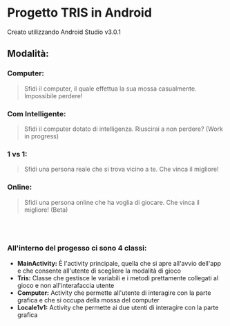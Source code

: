 # Progetto TRIS in Android
Creato utilizzando Android Studio v3.0.1

## Modalità:
### Computer:
> Sfidi il computer, il quale effettua la sua mossa casualmente. Impossibile perdere!
### Com Intelligente:
> Sfidi il computer dotato di intelligenza. Riuscirai a non perdere? (Work in progress)
### 1 vs 1:
> Sfidi una persona reale che si trova vicino a te. Che vinca il migliore!
### Online:
> Sfidi una persona online che ha voglia di giocare. Che vinca il migliore! (Beta)

<br />

<br />

### All'interno del progesso ci sono 4 classi:
* **MainActivity:** È l'activity principale, quella che si apre all'avvio dell'app e che consente all'utente di scegliere la modalità di gioco
* **Tris:** Classe che gestisce le variabili e i metodi prettamente collegati al gioco e non all'interafaccia utente
* **Computer:** Activity che permette all'utente di interagire con la parte grafica e che si occupa della mossa del computer
* **Locale1v1:** Activity che permette ai due utenti di interagire con la parte grafica
